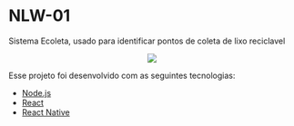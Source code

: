 # NLW-01
 Sistema Ecoleta, usado para identificar pontos de coleta de lixo reciclavel 

<p align="center">
 <img src=".github/mockup-pc"  />
</p>


Esse projeto foi desenvolvido com as seguintes tecnologias:

- [Node.js](https://nodejs.org/en/)
- [React](https://pt-br.reactjs.org/)
- [React Native](https://reactnative.dev/)

